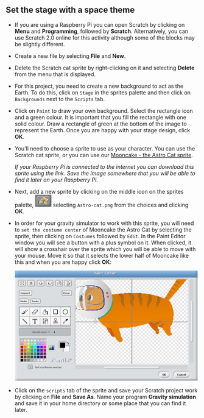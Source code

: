 ## Set the stage with a space theme

- If you are using a Raspberry Pi you can open Scratch by clicking on **Menu** and **Programming**, followed by **Scratch**. Alternatively, you can use Scratch 2.0 online for this activity although some of the blocks may be slightly different. 

- Create a new file by selecting **File** and **New**.

- Delete the Scratch cat sprite by right-clicking on it and selecting **Delete** from the menu that is displayed.

- For this project, you need to create a new background to act as the Earth. To do this, click on `Stage` in the sprites palette and then click on `Backgrounds` next to the `Scripts` tab.

- Click on `Paint` to draw your own background. Select the rectangle icon and a green colour. It is important that you fill the rectangle with one solid colour. Draw a rectangle of green at the bottom of the image to represent the Earth. Once you are happy with your stage design, click **OK**.

- You'll need to choose a sprite to use as your character. You can use the Scratch cat sprite, or you can use our [Mooncake - the Astro Cat sprite](images/Astro-cat.png).

	*If your Raspberry Pi is connected to the internet you can download this sprite using the link. Save the image somewhere that you will be able to find it later on your Raspberry Pi.*

- Next, add a new sprite by clicking on the middle icon on the sprites palette, ![Choose new sprite from file](images/import-sprite-icon.png) selecting `Astro-cat.png` from the choices and clicking **OK**.

- In order for your gravity simulator to work with this sprite, you will need to `set the costume center` of Mooncake the Astro Cat by selecting the sprite, then clicking on `Costumes` followed by `Edit`. In the Paint Editor window you will see a button with a plus symbol on it. When clicked, it will show a crosshair over the sprite which you will be able to move with your mouse. Move it so that it selects the lower half of Mooncake like this and when you are happy click **OK**:

	![Set costume center](images/set-costume-center.png)

- Click on the `scripts` tab of the sprite and save your Scratch project work by clicking on **File** and **Save As**. Name your program **Gravity simulation** and save it in your home directory or some place that you can find it later.

